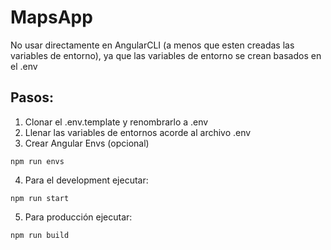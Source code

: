 # MapsApp
No usar directamente en AngularCLI (a menos que esten creadas las variables de entorno), ya que las variables de entorno se crean basados en el .env

## Pasos:
1.  Clonar el .env.template y renombrarlo a .env
2.  Llenar las variables de entornos acorde al archivo .env
3.  Crear Angular Envs (opcional)

```
npm run envs
```

4.  Para el development ejecutar:
```
npm run start
```

5.  Para producción ejecutar:
```
npm run build
```
